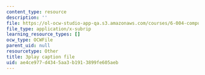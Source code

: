 ```yaml
---
content_type: resource
description: ''
file: https://ol-ocw-studio-app-qa.s3.amazonaws.com/courses/6-004-computation-structures-spring-2017/ae4ce977d4345aa3b1913899fe605aeb_8MWU1PxvaDY.vtt
file_type: application/x-subrip
learning_resource_types: []
ocw_type: OCWFile
parent_uid: null
resourcetype: Other
title: 3play caption file
uid: ae4ce977-d434-5aa3-b191-3899fe605aeb
---
```

